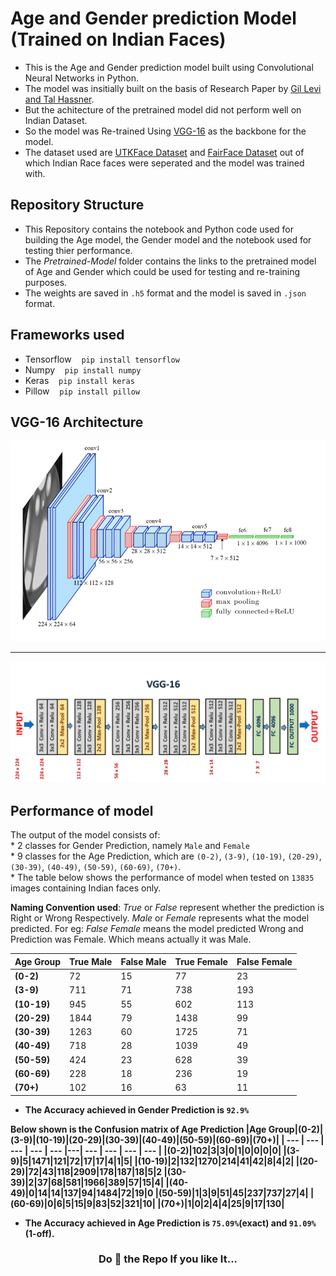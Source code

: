 # Age and Gender prediction Model (Trained on Indian Faces)

* This is the Age and Gender prediction model built using Convolutional Neural Networks in Python.
* The model was insitially built on the basis of Research Paper by [Gil Levi and Tal Hassner](https://talhassner.github.io/home/publication/2015_CVPR "Age and Gender Classification Using Convolutional Neural Networks").
* But the achitecture of the pretrained model did not perform well on Indian Dataset.<br />
* So the model was Re-trained Using [VGG-16](https://pub.towardsai.net/the-architecture-and-implementation-of-vgg-16-b050e5a5920b) as the backbone for the model.<br />
* The dataset used are [UTKFace Dataset](https://susanqq.github.io/UTKFace/ "Large Scale Face Dataset") and [FairFace Dataset](https://arxiv.org/abs/1908.04913 "FairFace: Face Attribute Dataset for Balanced Race, Gender, and Age") out of which Indian Race faces were seperated and the model was trained with.

## Repository Structure

* This Repository contains the notebook and Python code used for building the Age model, the Gender model and the notebook used for testing thier performance.
* The _Pretrained-Model_ folder contains the links to the pretrained model of Age and Gender which could be used for testing and re-training purposes.
*  The weights are saved in `.h5` format and the model is saved in `.json` format.

## Frameworks used

-   Tensorflow &nbsp;&nbsp; `pip install tensorflow`
-   Numpy &nbsp;&nbsp; `pip install numpy`
-   Keras &nbsp;&nbsp; `pip install keras`
-   Pillow &nbsp;&nbsp; `pip install pillow`

## VGG-16 Architecture
![](https://github.com/ujjwaltyagi355/Age-Gender-Classfication/blob/master/images/VGG-16%20Architecture.png)

----

![](https://github.com/ujjwaltyagi355/Age-Gender-Classfication/blob/master/images/VGG%2016%20model.png)
<br />

## Performance of model

The output of the model consists of:<br />
    * 2 classes for Gender Prediction, namely `Male` and `Female` <br /> 
    * 9 classes for the Age Prediction, which are `(0-2)`, `(3-9)`, `(10-19)`, `(20-29)`, `(30-39)`, `(40-49)`, `(50-59)`, `(60-69)`, `(70+)`. <br />
    * The table below shows the performance of model when tested on `13835` images containing Indian faces only.

**Naming Convention used**: _True_ or _False_ represent whether the prediction is Right or Wrong Respectively. _Male_ or _Female_ represents what the model predicted.
For eg: _False Female_ means the model predicted Wrong and Prediction was Female. Which means actually it was Male.

| Age Group   | True Male | False Male | True Female | False Female |
| ----------- | --------- | ---------- | ----------- | ------------ |
| **(0-2)**   | 72        | 15         | 77          | 23           |
| **(3-9)**   | 711       | 71         | 738         | 193          |
| **(10-19)** | 945       | 55         | 602         | 113          |
| **(20-29)** | 1844      | 79         | 1438        | 99           |
| **(30-39)** | 1263      | 60         | 1725        | 71           |
| **(40-49)** | 718       | 28         | 1039        | 49           |
| **(50-59)** | 424       | 23         | 628         | 39           |
| **(60-69)** | 228       | 18         | 236         | 19           |
| **(70+)**   | 102       | 16         | 63          | 11           |

* <strong>The Accuracy achieved in Gender Prediction is `92.9%`<strong>

Below shown is the Confusion matrix of Age Prediction
|Age Group|(0-2)|(3-9)|(10-19)|(20-29)|(30-39)|(40-49)|(50-59)|(60-69)|(70+)|
| --- | --- | --- | --- | --- |---| --- | --- | --- | --- |
|**(0-2)**|**102**|3|3|0|1|0|0|0|0|
|**(3-9)**|5|**1471**|121|72|17|17|4|1|5|
|**(10-19)**|2|132|**1270**|214|41|42|8|4|2|
|**(20-29)**|72|43|118|**2909**|178|187|18|5|2
|**(30-39)**|2|37|68|581|**1966**|389|57|15|4|
|**(40-49)**|0|14|14|137|94|**1484**|72|19|0
|**(50-59)**|1|3|9|51|45|237|**737**|27|4|
|**(60-69)**|0|6|5|15|9|83|52|**321**|10|
|**(70+)**|1|0|2|4|4|25|9|17|**130**|

* <strong>The Accuracy achieved in Age Prediction is `75.09%`(exact) and `91.09%`(1-off).<strong>

<h3 align="center"> Do 🌟 the Repo If you like It...</h3>
